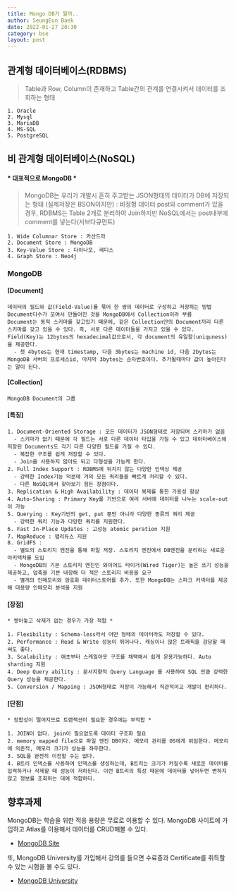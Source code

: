 ```yaml
---
title: Mongo DB가 뭘까..
author: SeungEun Baek
date: 2022-01-27 20:30 
category: bse
layout: post
---
```

   
## 관계형 데이터베이스(RDBMS)
> Table과 Row, Column이 존재하고 Table간의 관계를 연결시켜서 데이터를 조회하는 형태
```
1. Oracle
2. Mysql
3. MariaDB
4. MS-SQL
5. PostgreSQL
```
   
## 비 관계형 데이터베이스(NoSQL) 
#### __* 대표적으로 MongoDB *__   
> MongoDB는 우리가 개발시 흔히 주고받는 JSON형태의 데이터가 DB에 저장되는 형태 (실제저장은 BSON이지만) : 비정형 데이터
> post와 comment가 있을 경우, RDBMS는 Table 2개로 분리하여 Join하지만 NoSQL에서는 post내부에 comment를 넣는다(서브다큐먼트)
```
1. Wide Columnar Store : 카산드라
2. Document Store : MongoDB
3. Key-Value Store : 다이나모, 레디스
4. Graph Store : Neo4j
```

### MongoDB
#### [Document]
```   
데이터의 필드와 값(Field-Value)를 묶어 한 쌍의 데이터로 구성하고 저장하는 방법
Document다수가 모여서 만들어진 것을 MongoDB에서 Collection이라 부름
Document는 동적 스키마를 갖고있기 때문에, 같은 Collection안의 Document끼리 다른 스키마를 갖고 있을 수 있다. 즉, 서로 다른 데이터들을 가지고 있을 수 있다.
Field(Key)는 12bytes의 hexadecimal값으로서, 각 document의 유일함(uniquness)을 제공한다.
  - 첫 4bytes는 현재 timestamp, 다음 3bytes는 machine id, 다음 2bytes는 MongoDB 서버의 프로세스id, 마지막 3bytes는 순차번호이다. 추가될때마다 값이 높아진다는 말이 된다.
```

#### [Collection]
```   
MongoDB Document의 그룹
```

#### [특징]
```
1. Document-Oriented Storage : 모든 데이터가 JSON형태로 저장되며 스키마가 없음
  - 스키마가 없기 때문에 각 필드는 서로 다른 데이터 타입을 가질 수 있고 데이터베이스에 저장된 Documents도 각기 다른 다양한 필드를 가질 수 있다.
  - 복잡한 구조를 쉽게 저장할 수 있다.
  - Join을 사용하지 않아도 되고 다형성을 가능케 한다.
2. Full Index Support : RDBMS에 뒤지지 않는 다양한 인덱싱 제공
  - 강력한 Index기능 덕분에 거의 모든 쿼리들을 빠르게 처리할 수 있다.
  - 다른 NoSQL에서 찾아보기 힘든 장점이다.
3. Replication & High Availability : 데이터 복제를 통한 가용성 향상
4. Auto-Sharing : Primary Key를 기반으로 여러 서버에 데이터를 나누는 scale-out이 가능
5. Querying : Key기반의 get, put 뿐만 아니라 다양한 종류의 쿼리 제공
  - 강력한 쿼리 기능과 다양한 쿼리를 지원한다.
6. Fast In-Place Updates : 고성능 atomic peration 지원
7. MapReduce : 맵리듀스 지원
8. GridFS : 
  - 별도의 스토리지 엔진을 통해 파일 저장. 스토리지 엔진에서 DB엔진을 분리하는 새로운 아키텍처를 도입
  - MongoDB의 기본 스토리지 엔진인 와이어드 타이거(Wired Tiger)는 높은 쓰기 성능을 제공하고, 압축을 기본 내장해 더 적은 스토리지 비용을 요구
  - 별개의 인메모리와 암호화 데이터스토어를 추가. 또한 MongoDB는 스파크 커넥터를 제공해 대용량 인메모리 분석을 지원
```

#### [장점] 
```
* 쌓아놓고 삭제가 없는 경우가 가장 적합 *

1. Flexibility : Schema-less라서 어떤 형태의 데이터라도 저장할 수 있다.
2. Performance : Read & Write 성능이 뛰어나다. 캐싱이나 많은 트래픽을 감당할 때 써도 좋다.
3. Scalability : 애초부터 스케일아웃 구조를 채택해서 쉽게 운용가능하다. Auto sharding 지원
4. Deep Query ability : 문서지향적 Query Language 를 사용하여 SQL 만큼 강력한 Query 성능을 제공한다.
5. Conversion / Mapping : JSON형태로 저장이 가능해서 직관적이고 개발이 편리하다.  
```

#### [단점] 
```
* 정합성이 떨어지므로 트랜잭션이 필요한 경우에는 부적합 *

1. JOIN이 없다. join이 필요없도록 데이터 구조화 필요
2. memory mapped file으로 파일 엔진 DB이다. 메모리 관리를 OS에게 위임한다. 메모리에 의존적, 메모리 크기가 성능을 좌우한다.
3. SQL을 완전히 이전할 수는 없다.
4. B트리 인덱스를 사용하여 인덱스를 생성하는데, B트리는 크기가 커질수록 새로운 데이터를 입력하거나 삭제할 때 성능이 저하된다. 이런 B트리의 특성 때문에 데이터를 넣어두면 변하지않고 정보를 조회하는 데에 적합하다.
```

## 향후과제
MongoDB는 학습을 위한 적응 용량은 무료로 이용할 수 있다.
MongoDB 사이트에 가입하고 Atlas를 이용해서 데이터를 CRUD해볼 수 있다. 
  * [MongoDB Site](www.mongodb.com)

또, MongoDB University를 가입해서 강의를 들으면 수료증과 Certificate를 취득할 수 있는 시험을 볼 수도 있다. 
  * [MongoDB University](university.mongodb.com)
